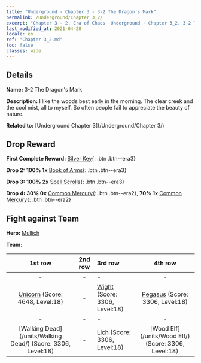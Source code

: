 ```yaml
---
title: "Underground - Chapter 3 - 3-2 The Dragon's Mark"
permalink: /Underground/Chapter 3_2/
excerpt: "Chapter 3 - 2. Era of Chaos  Underground - Chapter 3_2. 3-2 The Dragon's Mark"
last_modified_at: 2021-04-28
locale: en
ref: "Chapter 3_2.md"
toc: false
classes: wide
---
```


## Details

 **Name:** 3-2 The Dragon's Mark

 **Description:** I like the woods best early in the morning. The clear creek and the cool mist, all to myself. So often people fail to appreciate the beauty of nature.

 **Related to:** [Underground Chapter 3](/Underground/Chapter 3/)

## Drop Reward

 **First Complete Reward:** [Silver Key](/Items/con_693/){: .btn .btn--era3}

 **Drop 2:** **100% 1x** [Book of Arms](/Items/mat_18/){: .btn .btn--era3}

 **Drop 3:** **100% 2x** [Spell Scrolls](/Items/con_694/){: .btn .btn--era3}

 **Drop 4:** **30% 0x** [Common Mercury](/Items/mat_8/){: .btn .btn--era2}, **70% 1x** [Common Mercury](/Items/mat_8/){: .btn .btn--era2}


## Fight against Team
 **Hero:** [Mullich](/heroes/Mullich/)

 **Team:**


  | 1st row | 2nd row | 3rd row | 4th row |
  |:----:|:----:|:----|:----:|
  | - | - | - | - |
  | [Unicorn](/units/Unicorn/) (Score: 4648, Level:18)  | - | [Wight](/units/Wight/) (Score: 3306, Level:18)  | [Pegasus](/units/Pegasus/) (Score: 3306, Level:18)  |
  | - | - | - | - |
  | [Walking Dead](/units/Walking Dead/) (Score: 3306, Level:18)  | - | [Lich](/units/Lich/) (Score: 3306, Level:18)  | [Wood Elf](/units/Wood Elf/) (Score: 3306, Level:18)  |


